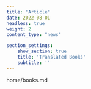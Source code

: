 ```yaml
---
title: "Article"
date: 2022-08-01
headless: true
weight: 2
content_type: "news"

section_settings:
    show_section: true
    title: 'Translated Books'
    subtitle: ''
---
```

home/books.md
